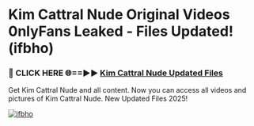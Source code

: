 # Kim Cattral Nude Original Videos 0nlyFans Leaked - Files Updated! (ifbho)

<h3>🔴 CLICK HERE 🌐==►► <a href="https://tinyurl.com/52m3yx9h" rel="nofollow">Kim Cattral Nude Updated Files</a></h3>

Get Kim Cattral Nude and all content. Now you can access all videos and pictures of Kim Cattral Nude. New Updated Files 2025!

[![ifbho](https://i.imgur.com/TnHtlc8.gif)](https://tinyurl.com/52m3yx9h)
